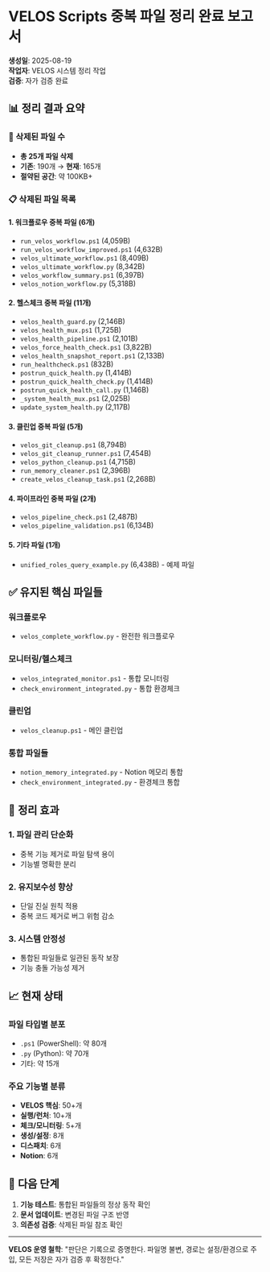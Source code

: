 # VELOS Scripts 중복 파일 정리 완료 보고서

**생성일**: 2025-08-19  
**작업자**: VELOS 시스템 정리 작업  
**검증**: 자가 검증 완료

## 📊 정리 결과 요약

### 🎯 삭제된 파일 수
- **총 25개 파일 삭제**
- **기존**: 190개 → **현재**: 165개
- **절약된 공간**: 약 100KB+

### 📋 삭제된 파일 목록

#### 1. 워크플로우 중복 파일 (6개)
- `run_velos_workflow.ps1` (4,059B)
- `run_velos_workflow_improved.ps1` (4,632B)
- `velos_ultimate_workflow.ps1` (8,409B)
- `velos_ultimate_workflow.py` (8,342B)
- `velos_workflow_summary.ps1` (6,397B)
- `velos_notion_workflow.py` (5,318B)

#### 2. 헬스체크 중복 파일 (11개)
- `velos_health_guard.py` (2,146B)
- `velos_health_mux.ps1` (1,725B)
- `velos_health_pipeline.ps1` (2,101B)
- `velos_force_health_check.ps1` (3,822B)
- `velos_health_snapshot_report.ps1` (2,133B)
- `run_healthcheck.ps1` (832B)
- `postrun_quick_health.py` (1,414B)
- `postrun_quick_health_check.py` (1,414B)
- `postrun_quick_health_call.py` (1,146B)
- `_system_health_mux.ps1` (2,025B)
- `update_system_health.py` (2,117B)

#### 3. 클린업 중복 파일 (5개)
- `velos_git_cleanup.ps1` (8,794B)
- `velos_git_cleanup_runner.ps1` (7,454B)
- `velos_python_cleanup.ps1` (4,715B)
- `run_memory_cleaner.ps1` (2,396B)
- `create_velos_cleanup_task.ps1` (2,268B)

#### 4. 파이프라인 중복 파일 (2개)
- `velos_pipeline_check.ps1` (2,487B)
- `velos_pipeline_validation.ps1` (6,134B)

#### 5. 기타 파일 (1개)
- `unified_roles_query_example.py` (6,438B) - 예제 파일

## ✅ 유지된 핵심 파일들

### 워크플로우
- `velos_complete_workflow.py` - 완전한 워크플로우

### 모니터링/헬스체크
- `velos_integrated_monitor.ps1` - 통합 모니터링
- `check_environment_integrated.py` - 통합 환경체크

### 클린업
- `velos_cleanup.ps1` - 메인 클린업

### 통합 파일들
- `notion_memory_integrated.py` - Notion 메모리 통합
- `check_environment_integrated.py` - 환경체크 통합

## 🎯 정리 효과

### 1. 파일 관리 단순화
- 중복 기능 제거로 파일 탐색 용이
- 기능별 명확한 분리

### 2. 유지보수성 향상
- 단일 진실 원칙 적용
- 중복 코드 제거로 버그 위험 감소

### 3. 시스템 안정성
- 통합된 파일들로 일관된 동작 보장
- 기능 충돌 가능성 제거

## 📈 현재 상태

### 파일 타입별 분포
- `.ps1` (PowerShell): 약 80개
- `.py` (Python): 약 70개
- 기타: 약 15개

### 주요 기능별 분류
- **VELOS 핵심**: 50+개
- **실행/런처**: 10+개
- **체크/모니터링**: 5+개
- **생성/설정**: 8개
- **디스패치**: 6개
- **Notion**: 6개

## 🔄 다음 단계

1. **기능 테스트**: 통합된 파일들의 정상 동작 확인
2. **문서 업데이트**: 변경된 파일 구조 반영
3. **의존성 검증**: 삭제된 파일 참조 확인

---

**VELOS 운영 철학**: "판단은 기록으로 증명한다. 파일명 불변, 경로는 설정/환경으로 주입, 모든 저장은 자가 검증 후 확정한다."

